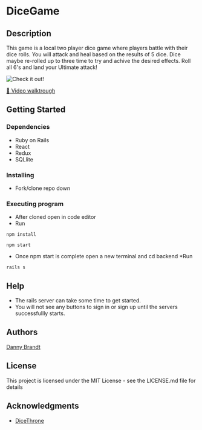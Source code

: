 # DiceGame

## Description

This game is a local two player dice game where players battle with their dice rolls. You will attack and heal based on the results of 5 dice.
Dice maybe re-rolled up to three time to try and achive the desired effects. Roll all 6's and land your
Ultimate attack!

![Check it out!]("https://media.giphy.com/media/OnKDrnuoWjdfaHSv28/giphy.gif")

[🎥 Video walktrough](https://youtu.be/cZXOlx-s6Rw)

## Getting Started

### Dependencies

* Ruby on Rails
* React
* Redux
* SQLlite

### Installing

* Fork/clone repo down

### Executing program

* After cloned open in code editor
* Run
```
npm install
```
```
npm start
```
* Once npm start is complete open a new terminal and cd backend
*Run
```
rails s
```

## Help

* The rails server can take some time to get started.
* You will not see any buttons to sign in or sign up until the servers successfullly starts.

## Authors

[Danny Brandt](https://www.linkedin.com/in/dbrandt1990/)

## License

This project is licensed under the MIT License - see the LICENSE.md file for details

## Acknowledgments
* [DiceThrone](https://shop.dicethrone.com/)
